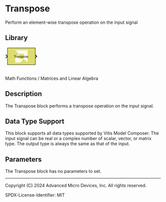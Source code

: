# Transpose

Perform an element-wise transpose operation on the input signal

## Library

![](./Images/block.png)

Math Functions / Matrices and Linear Algebra

## Description

The Transpose block performs a transpose operation on the input signal.

## Data Type Support

This block supports all data types supported by Vitis Model Composer.
The input signal can be real or a complex number of scalar, vector, or
matrix type. The output type is always the same as that of the input.

## Parameters

The Transpose block has no parameters to set.

--------------
Copyright (C) 2024 Advanced Micro Devices, Inc.
All rights reserved.

SPDX-License-Identifier: MIT
